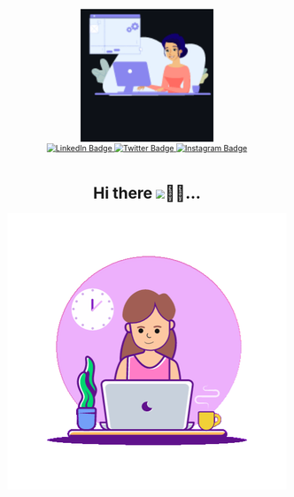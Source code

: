 <div id="header" align="center">
  <img src="./dlf10_BROxHtztMy.gif" width="240"/>
</div>

<div id="badges" align="center">
  <a href="https://www.linkedin.com/in/perpydev">
    <img src="https://img.shields.io/badge/LinkedIn-blue?style=for-the-badge&logo=linkedin&logoColor=white" alt="LinkedIn Badge"/>
  </a>
  <a href="https://twitter.com/pominpirational">
    <img src="https://img.shields.io/badge/Twitter-blue?style=for-the-badge&logo=twitter&logoColor=white" alt="Twitter Badge"/>
  </a>
  <a href="https://www.instagram.com/ogomeninwa">
    <img src="https://img.shields.io/badge/Instagram-purple?style=for-the-badge&logo=instagram&logoColor=white" alt="Instagram Badge"/><br/>
  </a>
  <img src="https://komarev.com/ghpvc/?username=Perpy-del&style=flat-square&color=blue" alt="" align="center"/>
</div>

<h1 align="center">
  Hi there
  <img src="https://media.giphy.com/media/hvRJCLFzcasrR4ia7z/giphy.gif" width="30px"/>👨‍💻...
</h1>

<div align="center">
  <img src="./55537-girl-on-computer-with-idea.png" width="600" height="500"/>
</div>

